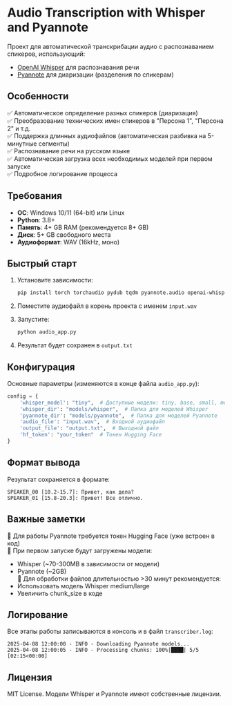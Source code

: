 # Audio Transcription with Whisper and Pyannote

Проект для автоматической транскрибации аудио с распознаванием спикеров, использующий:
- [OpenAI Whisper](https://github.com/openai/whisper) для распознавания речи
- [Pyannote](https://github.com/pyannote/pyannote-audio) для диаризации (разделения по спикерам)

## Особенности

✅ Автоматическое определение разных спикеров (диаризация)  
✅ Преобразование технических имен спикеров в "Персона 1", "Персона 2" и т.д.  
✅ Поддержка длинных аудиофайлов (автоматическая разбивка на 5-минутные сегменты)  
✅ Распознавание речи на русском языке  
✅ Автоматическая загрузка всех необходимых моделей при первом запуске  
✅ Подробное логирование процесса  

## Требования

- **ОС**: Windows 10/11 (64-bit) или Linux
- **Python**: 3.8+
- **Память**: 4+ GB RAM (рекомендуется 8+ GB)
- **Диск**: 5+ GB свободного места
- **Аудиоформат**: WAV (16kHz, моно)

## Быстрый старт

1. Установите зависимости:
   ```bash
   pip install torch torchaudio pydub tqdm pyannote.audio openai-whisper huggingface-hub
   ```

2. Поместите аудиофайл в корень проекта с именем `input.wav`

3. Запустите:
   ```bash
   python audio_app.py
   ```

4. Результат будет сохранен в `output.txt`

## Конфигурация

Основные параметры (изменяются в конце файла `audio_app.py`):

```python
config = {
    'whisper_model': "tiny",  # Доступные модели: tiny, base, small, medium, large
    'whisper_dir': "models/whisper",  # Папка для моделей Whisper
    'pyannote_dir': "models/pyannote",  # Папка для моделей Pyannote
    'audio_file': "input.wav",  # Входной аудиофайл
    'output_file': "output.txt",  # Выходной файл
    'hf_token': "your_token"  # Токен Hugging Face
}
```

## Формат вывода

Результат сохраняется в формате:
```
SPEAKER_00 [10.2-15.7]: Привет, как дела?
SPEAKER_01 [15.8-20.3]: Привет! Все отлично.
```

## Важные заметки

🔹 Для работы Pyannote требуется токен Hugging Face (уже встроен в код)  
🔹 При первом запуске будут загружены модели:  
   - Whisper (~70-300MB в зависимости от модели)  
   - Pyannote (~2GB)  
🔹 Для обработки файлов длительностью >30 минут рекомендуется:  
   - Использовать модель Whisper medium/large  
   - Увеличить chunk_size в коде  

## Логирование

Все этапы работы записываются в консоль и в файл `transcriber.log`:
```
2025-04-08 12:00:00 - INFO - Downloading Pyannote models...
2025-04-08 12:00:05 - INFO - Processing chunks: 100%|████| 5/5 [02:15<00:00]
```

## Лицензия

MIT License. Модели Whisper и Pyannote имеют собственные лицензии.
